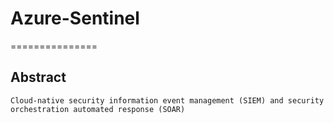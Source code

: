# Azure-Sentinel
===============

Abstract
--------
    Cloud-native security information event management (SIEM) and security orchestration automated response (SOAR) 
